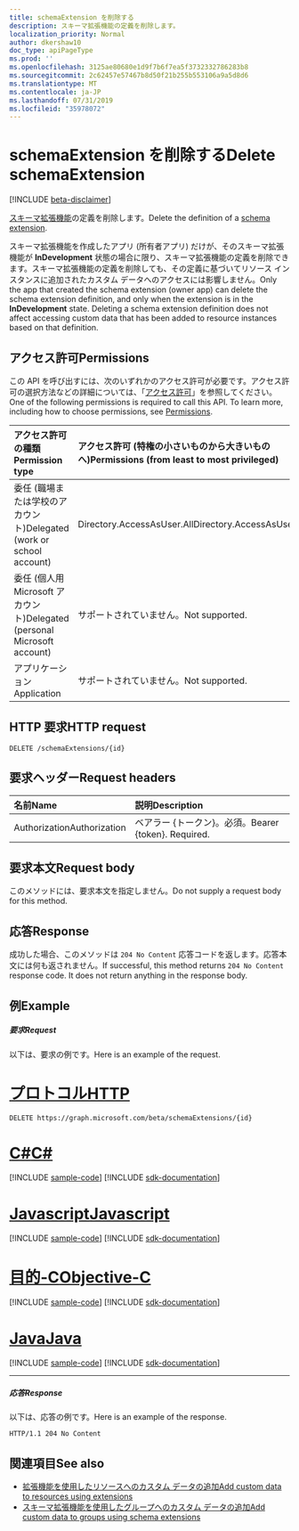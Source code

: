 ```yaml
---
title: schemaExtension を削除する
description: スキーマ拡張機能の定義を削除します。
localization_priority: Normal
author: dkershaw10
doc_type: apiPageType
ms.prod: ''
ms.openlocfilehash: 3125ae80680e1d9f7b6f7ea5f3732332786283b8
ms.sourcegitcommit: 2c62457e57467b8d50f21b255b553106a9a5d8d6
ms.translationtype: MT
ms.contentlocale: ja-JP
ms.lasthandoff: 07/31/2019
ms.locfileid: "35978072"
---
```

# <a name="delete-schemaextension"></a><span data-ttu-id="e4bc2-103">schemaExtension を削除する</span><span class="sxs-lookup"><span data-stu-id="e4bc2-103">Delete schemaExtension</span></span>

[!INCLUDE [beta-disclaimer](../../includes/beta-disclaimer.md)]

<span data-ttu-id="e4bc2-104">[スキーマ拡張機能](../resources/schemaextension.md)の定義を削除します。</span><span class="sxs-lookup"><span data-stu-id="e4bc2-104">Delete the definition of a [schema extension](../resources/schemaextension.md).</span></span>

<span data-ttu-id="e4bc2-p101">スキーマ拡張機能を作成したアプリ (所有者アプリ) だけが、そのスキーマ拡張機能が **InDevelopment** 状態の場合に限り、スキーマ拡張機能の定義を削除できます。スキーマ拡張機能の定義を削除しても、その定義に基づいてリソース インスタンスに追加されたカスタム データへのアクセスには影響しません。</span><span class="sxs-lookup"><span data-stu-id="e4bc2-p101">Only the app that created the schema extension (owner app) can delete the schema extension definition, and only when the extension is in the **InDevelopment** state. Deleting a schema extension definition does not affect accessing custom data that has been added to resource instances based on that definition.</span></span>


## <a name="permissions"></a><span data-ttu-id="e4bc2-107">アクセス許可</span><span class="sxs-lookup"><span data-stu-id="e4bc2-107">Permissions</span></span>
<span data-ttu-id="e4bc2-p102">この API を呼び出すには、次のいずれかのアクセス許可が必要です。アクセス許可の選択方法などの詳細については、「[アクセス許可](/graph/permissions-reference)」を参照してください。</span><span class="sxs-lookup"><span data-stu-id="e4bc2-p102">One of the following permissions is required to call this API. To learn more, including how to choose permissions, see [Permissions](/graph/permissions-reference).</span></span>


|<span data-ttu-id="e4bc2-110">アクセス許可の種類</span><span class="sxs-lookup"><span data-stu-id="e4bc2-110">Permission type</span></span>      | <span data-ttu-id="e4bc2-111">アクセス許可 (特権の小さいものから大きいものへ)</span><span class="sxs-lookup"><span data-stu-id="e4bc2-111">Permissions (from least to most privileged)</span></span>              |
|:--------------------|:---------------------------------------------------------|
|<span data-ttu-id="e4bc2-112">委任 (職場または学校のアカウント)</span><span class="sxs-lookup"><span data-stu-id="e4bc2-112">Delegated (work or school account)</span></span> | <span data-ttu-id="e4bc2-113">Directory.AccessAsUser.All</span><span class="sxs-lookup"><span data-stu-id="e4bc2-113">Directory.AccessAsUser.All</span></span>    |
|<span data-ttu-id="e4bc2-114">委任 (個人用 Microsoft アカウント)</span><span class="sxs-lookup"><span data-stu-id="e4bc2-114">Delegated (personal Microsoft account)</span></span> | <span data-ttu-id="e4bc2-115">サポートされていません。</span><span class="sxs-lookup"><span data-stu-id="e4bc2-115">Not supported.</span></span>    |
|<span data-ttu-id="e4bc2-116">アプリケーション</span><span class="sxs-lookup"><span data-stu-id="e4bc2-116">Application</span></span> | <span data-ttu-id="e4bc2-117">サポートされていません。</span><span class="sxs-lookup"><span data-stu-id="e4bc2-117">Not supported.</span></span> |

## <a name="http-request"></a><span data-ttu-id="e4bc2-118">HTTP 要求</span><span class="sxs-lookup"><span data-stu-id="e4bc2-118">HTTP request</span></span>
<!-- { "blockType": "ignored" } -->
```http
DELETE /schemaExtensions/{id}
```

## <a name="request-headers"></a><span data-ttu-id="e4bc2-119">要求ヘッダー</span><span class="sxs-lookup"><span data-stu-id="e4bc2-119">Request headers</span></span>
| <span data-ttu-id="e4bc2-120">名前</span><span class="sxs-lookup"><span data-stu-id="e4bc2-120">Name</span></span>      |<span data-ttu-id="e4bc2-121">説明</span><span class="sxs-lookup"><span data-stu-id="e4bc2-121">Description</span></span>|
|:----------|:----------|
| <span data-ttu-id="e4bc2-122">Authorization</span><span class="sxs-lookup"><span data-stu-id="e4bc2-122">Authorization</span></span>  | <span data-ttu-id="e4bc2-p103">ベアラー {トークン}。必須。</span><span class="sxs-lookup"><span data-stu-id="e4bc2-p103">Bearer {token}. Required.</span></span> |

## <a name="request-body"></a><span data-ttu-id="e4bc2-125">要求本文</span><span class="sxs-lookup"><span data-stu-id="e4bc2-125">Request body</span></span>
<span data-ttu-id="e4bc2-126">このメソッドには、要求本文を指定しません。</span><span class="sxs-lookup"><span data-stu-id="e4bc2-126">Do not supply a request body for this method.</span></span>

## <a name="response"></a><span data-ttu-id="e4bc2-127">応答</span><span class="sxs-lookup"><span data-stu-id="e4bc2-127">Response</span></span>

<span data-ttu-id="e4bc2-p104">成功した場合、このメソッドは `204 No Content` 応答コードを返します。応答本文には何も返されません。</span><span class="sxs-lookup"><span data-stu-id="e4bc2-p104">If successful, this method returns `204 No Content` response code. It does not return anything in the response body.</span></span>

## <a name="example"></a><span data-ttu-id="e4bc2-130">例</span><span class="sxs-lookup"><span data-stu-id="e4bc2-130">Example</span></span>
##### <a name="request"></a><span data-ttu-id="e4bc2-131">要求</span><span class="sxs-lookup"><span data-stu-id="e4bc2-131">Request</span></span>
<span data-ttu-id="e4bc2-132">以下は、要求の例です。</span><span class="sxs-lookup"><span data-stu-id="e4bc2-132">Here is an example of the request.</span></span>

# <a name="httptabhttp"></a>[<span data-ttu-id="e4bc2-133">プロトコル</span><span class="sxs-lookup"><span data-stu-id="e4bc2-133">HTTP</span></span>](#tab/http)
<!-- {
  "blockType": "request",
  "name": "delete_schemaextension"
}-->
```http
DELETE https://graph.microsoft.com/beta/schemaExtensions/{id}
```
# <a name="ctabcsharp"></a>[<span data-ttu-id="e4bc2-134">C#</span><span class="sxs-lookup"><span data-stu-id="e4bc2-134">C#</span></span>](#tab/csharp)
[!INCLUDE [sample-code](../includes/snippets/csharp/delete-schemaextension-csharp-snippets.md)]
[!INCLUDE [sdk-documentation](../includes/snippets/snippets-sdk-documentation-link.md)]

# <a name="javascripttabjavascript"></a>[<span data-ttu-id="e4bc2-135">Javascript</span><span class="sxs-lookup"><span data-stu-id="e4bc2-135">Javascript</span></span>](#tab/javascript)
[!INCLUDE [sample-code](../includes/snippets/javascript/delete-schemaextension-javascript-snippets.md)]
[!INCLUDE [sdk-documentation](../includes/snippets/snippets-sdk-documentation-link.md)]

# <a name="objective-ctabobjc"></a>[<span data-ttu-id="e4bc2-136">目的-C</span><span class="sxs-lookup"><span data-stu-id="e4bc2-136">Objective-C</span></span>](#tab/objc)
[!INCLUDE [sample-code](../includes/snippets/objc/delete-schemaextension-objc-snippets.md)]
[!INCLUDE [sdk-documentation](../includes/snippets/snippets-sdk-documentation-link.md)]

# <a name="javatabjava"></a>[<span data-ttu-id="e4bc2-137">Java</span><span class="sxs-lookup"><span data-stu-id="e4bc2-137">Java</span></span>](#tab/java)
[!INCLUDE [sample-code](../includes/snippets/java/delete-schemaextension-java-snippets.md)]
[!INCLUDE [sdk-documentation](../includes/snippets/snippets-sdk-documentation-link.md)]

---

##### <a name="response"></a><span data-ttu-id="e4bc2-138">応答</span><span class="sxs-lookup"><span data-stu-id="e4bc2-138">Response</span></span>
<span data-ttu-id="e4bc2-139">以下は、応答の例です。</span><span class="sxs-lookup"><span data-stu-id="e4bc2-139">Here is an example of the response.</span></span> 
<!-- {
  "blockType": "response",
  "truncated": true
} -->
```http
HTTP/1.1 204 No Content
```

## <a name="see-also"></a><span data-ttu-id="e4bc2-140">関連項目</span><span class="sxs-lookup"><span data-stu-id="e4bc2-140">See also</span></span>

- [<span data-ttu-id="e4bc2-141">拡張機能を使用したリソースへのカスタム データの追加</span><span class="sxs-lookup"><span data-stu-id="e4bc2-141">Add custom data to resources using extensions</span></span>](/graph/extensibility-overview)
- [<span data-ttu-id="e4bc2-142">スキーマ拡張機能を使用したグループへのカスタム データの追加</span><span class="sxs-lookup"><span data-stu-id="e4bc2-142">Add custom data to groups using schema extensions</span></span>](/graph/extensibility-schema-groups)

<!-- uuid: 8fcb5dbc-d5aa-4681-8e31-b001d5168d79
2015-10-25 14:57:30 UTC -->
<!--
{
  "type": "#page.annotation",
  "description": "Delete schemaExtension",
  "keywords": "",
  "section": "documentation",
  "tocPath": "",
  "suppressions": [
  ]
}
-->
